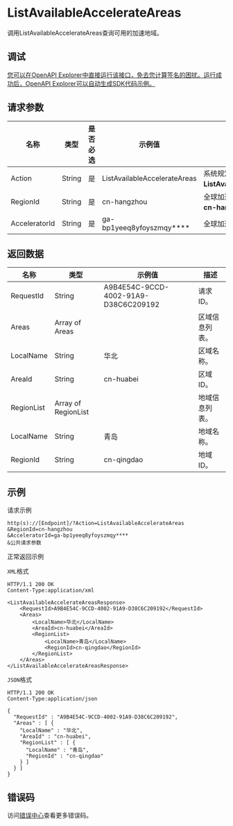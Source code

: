 # ListAvailableAccelerateAreas

调用ListAvailableAccelerateAreas查询可用的加速地域。

## 调试

[您可以在OpenAPI Explorer中直接运行该接口，免去您计算签名的困扰。运行成功后，OpenAPI Explorer可以自动生成SDK代码示例。](https://api.aliyun.com/#product=Ga&api=ListAvailableAccelerateAreas&type=RPC&version=2019-11-20)

## 请求参数

|名称|类型|是否必选|示例值|描述|
|--|--|----|---|--|
|Action|String|是|ListAvailableAccelerateAreas|系统规定参数。取值：**ListAvailableAccelerateAreas**。 |
|RegionId|String|是|cn-hangzhou|全球加速所在的地域ID，仅取值**cn-hangzhou**。 |
|AcceleratorId|String|是|ga-bp1yeeq8yfoyszmqy\*\*\*\*|全球加速实例ID。 |

## 返回数据

|名称|类型|示例值|描述|
|--|--|---|--|
|RequestId|String|A9B4E54C-9CCD-4002-91A9-D38C6C209192|请求ID。 |
|Areas|Array of Areas| |区域信息列表。 |
|LocalName|String|华北|区域名称。 |
|AreaId|String|cn-huabei|区域ID。 |
|RegionList|Array of RegionList| |地域信息列表。 |
|LocalName|String|青岛|地域名称。 |
|RegionId|String|cn-qingdao|地域ID。 |

## 示例

请求示例

```
http(s)://[Endpoint]/?Action=ListAvailableAccelerateAreas
&RegionId=cn-hangzhou
&AcceleratorId=ga-bp1yeeq8yfoyszmqy****
&公共请求参数
```

正常返回示例

`XML`格式

```
HTTP/1.1 200 OK
Content-Type:application/xml

<ListAvailableAccelerateAreasResponse>
    <RequestId>A9B4E54C-9CCD-4002-91A9-D38C6C209192</RequestId>
    <Areas>
        <LocalName>华北</LocalName>
        <AreaId>cn-huabei</AreaId>
        <RegionList>
            <LocalName>青岛</LocalName>
            <RegionId>cn-qingdao</RegionId>
        </RegionList>
    </Areas>
</ListAvailableAccelerateAreasResponse>
```

`JSON`格式

```
HTTP/1.1 200 OK
Content-Type:application/json

{
  "RequestId" : "A9B4E54C-9CCD-4002-91A9-D38C6C209192",
  "Areas" : [ {
    "LocalName" : "华北",
    "AreaId" : "cn-huabei",
    "RegionList" : [ {
      "LocalName" : "青岛",
      "RegionId" : "cn-qingdao"
    } ]
  } ]
}
```

## 错误码

访问[错误中心](https://error-center.alibabacloud.com/status/product/Ga)查看更多错误码。

